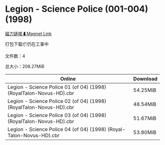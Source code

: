 # Legion - Science Police (001-004) (1998)

[磁力链接⬇Magnet Link](magnet:?xt=urn:btih:9ef8ea85bd87d64f7fdbe4f43c89165c0a75cb85&dn=Legion%20-%20Science%20Police%20%28001-004%29%20%281998%29)

打包下载📦仍在工事中

文件数：4

总大小：208.27MiB

Online | Download
--- | ---
Legion - Science Police 01 (of 04) (1998) (RoyalTalon-Novus-HD).cbr | 54.25MiB
Legion - Science Police 02 (of 04) (1998) (RoyalTalon-Novus-HD).cbr | 48.54MiB
Legion - Science Police 03 (of 04) (1998) (RoyalTalon-Novus-HD).cbr | 51.67MiB
Legion - Science Police 04 (of 04) (1998) (Royal-Talon-Novus-HD).cbr | 53.80MiB